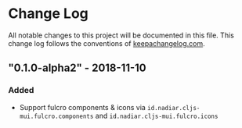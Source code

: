 # Change Log
All notable changes to this project will be documented in this file. This change log follows the conventions of [keepachangelog.com](http://keepachangelog.com/).

## "0.1.0-alpha2" - 2018-11-10
### Added
- Support fulcro components & icons via `id.nadiar.cljs-mui.fulcro.components` and `id.nadiar.cljs-mui.fulcro.icons`
